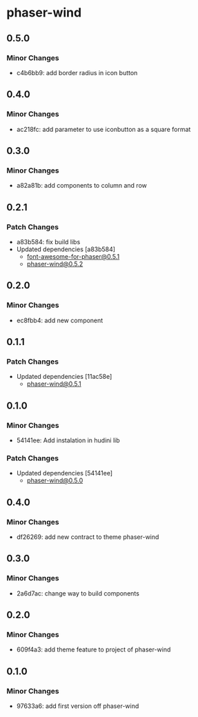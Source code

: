 # phaser-wind

## 0.5.0

### Minor Changes

- c4b6bb9: add border radius in icon button

## 0.4.0

### Minor Changes

- ac218fc: add parameter to use iconbutton as a square format

## 0.3.0

### Minor Changes

- a82a81b: add components to column and row

## 0.2.1

### Patch Changes

- a83b584: fix build libs
- Updated dependencies [a83b584]
  - font-awesome-for-phaser@0.5.1
  - phaser-wind@0.5.2

## 0.2.0

### Minor Changes

- ec8fbb4: add new component

## 0.1.1

### Patch Changes

- Updated dependencies [11ac58e]
  - phaser-wind@0.5.1

## 0.1.0

### Minor Changes

- 54141ee: Add instalation in hudini lib

### Patch Changes

- Updated dependencies [54141ee]
  - phaser-wind@0.5.0

## 0.4.0

### Minor Changes

- df26269: add new contract to theme phaser-wind

## 0.3.0

### Minor Changes

- 2a6d7ac: change way to build components

## 0.2.0

### Minor Changes

- 609f4a3: add theme feature to project of phaser-wind

## 0.1.0

### Minor Changes

- 97633a6: add first version off phaser-wind
